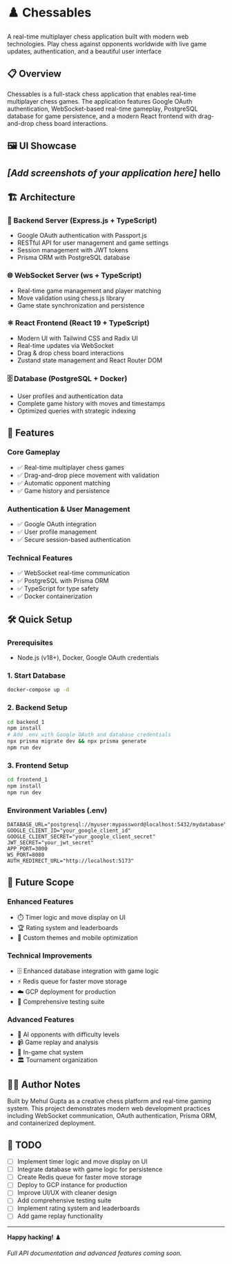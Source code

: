 # ♟️ Chessables

A real-time multiplayer chess application built with modern web technologies. Play chess against opponents worldwide with live game updates, authentication, and a beautiful user interface

## 📋 Overview

Chessables is a full-stack chess application that enables real-time multiplayer chess games. The application features Google OAuth authentication, WebSocket-based real-time gameplay, PostgreSQL database for game persistence, and a modern React frontend with drag-and-drop chess board interactions.

## 🖼️ UI Showcase

_[Add screenshots of your application here]_
hello
---

## 🏗️ Architecture

### 🔧 Backend Server (Express.js + TypeScript)

- Google OAuth authentication with Passport.js
- RESTful API for user management and game settings
- Session management with JWT tokens
- Prisma ORM with PostgreSQL database

### 🌐 WebSocket Server (ws + TypeScript)

- Real-time game management and player matching
- Move validation using chess.js library
- Game state synchronization and persistence

### ⚛️ React Frontend (React 19 + TypeScript)

- Modern UI with Tailwind CSS and Radix UI
- Real-time updates via WebSocket
- Drag & drop chess board interactions
- Zustand state management and React Router DOM

### 🗄️ Database (PostgreSQL + Docker)

- User profiles and authentication data
- Complete game history with moves and timestamps
- Optimized queries with strategic indexing

## 🚀 Features

### Core Gameplay

- ✅ Real-time multiplayer chess games
- ✅ Drag-and-drop piece movement with validation
- ✅ Automatic opponent matching
- ✅ Game history and persistence

### Authentication & User Management

- ✅ Google OAuth integration
- ✅ User profile management
- ✅ Secure session-based authentication

### Technical Features

- ✅ WebSocket real-time communication
- ✅ PostgreSQL with Prisma ORM
- ✅ TypeScript for type safety
- ✅ Docker containerization

## 🛠️ Quick Setup

### Prerequisites

- Node.js (v18+), Docker, Google OAuth credentials

### 1. Start Database

```bash
docker-compose up -d
```

### 2. Backend Setup

```bash
cd backend_1
npm install
# Add .env with Google OAuth and database credentials
npx prisma migrate dev && npx prisma generate
npm run dev
```

### 3. Frontend Setup

```bash
cd frontend_1
npm install
npm run dev
```

### Environment Variables (.env)

```env
DATABASE_URL="postgresql://myuser:mypassword@localhost:5432/mydatabase"
GOOGLE_CLIENT_ID="your_google_client_id"
GOOGLE_CLIENT_SECRET="your_google_client_secret"
JWT_SECRET="your_jwt_secret"
APP_PORT=3000
WS_PORT=8080
AUTH_REDIRECT_URL="http://localhost:5173"
```

## 🎯 Future Scope

### Enhanced Features

- ⏱️ Timer logic and move display on UI
- 🏆 Rating system and leaderboards
- 🎨 Custom themes and mobile optimization

### Technical Improvements

- 🗄️ Enhanced database integration with game logic
- ⚡ Redis queue for faster move storage
- ☁️ GCP deployment for production
- 🧪 Comprehensive testing suite

### Advanced Features

- 🤖 AI opponents with difficulty levels
- 📹 Game replay and analysis
- 💬 In-game chat system
- 🏛️ Tournament organization

## 👨‍💻 Author Notes

Built by Mehul Gupta as a creative chess platform and real-time gaming system. This project demonstrates modern web development practices including WebSocket communication, OAuth authentication, Prisma ORM, and containerized deployment.

## 📝 TODO

- [ ] Implement timer logic and move display on UI
- [ ] Integrate database with game logic for persistence
- [ ] Create Redis queue for faster move storage
- [ ] Deploy to GCP instance for production
- [ ] Improve UI/UX with cleaner design
- [ ] Add comprehensive testing suite
- [ ] Implement rating system and leaderboards
- [ ] Add game replay functionality

---

**Happy hacking!** ♟️

_Full API documentation and advanced features coming soon._

